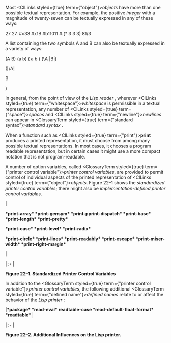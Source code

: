  



Most <ClLinks styled={true} term={"object"}><i>objects</i></ClLinks> have more than one possible textual representation. For example, the positive *integer* with a magnitude of twenty-seven can be textually expressed in any of these ways: 



27 27. #o33 #x1B #b11011 #.(\* 3 3 3) 81/3 



A list containing the two symbols A and B can also be textually expressed in a variety of ways: 



(A B) (a b) ( a b ) (\A |B|) 



(|\A| 



B 



) 



In general, from the point of view of the *Lisp reader* , wherever <ClLinks styled={true} term={"whitespace"}><i>whitespace</i></ClLinks> is permissible in a textual representation, any number of <ClLinks styled={true} term={"space"}><i>spaces</i></ClLinks> and <ClLinks styled={true} term={"newline"}><i>newlines</i></ClLinks> can appear in <GlossaryTerm styled={true} term={"standard syntax"}><i>standard syntax</i></GlossaryTerm> . 



When a function such as <ClLinks styled={true} term={"print"}><b>print</b></ClLinks> produces a printed representation, it must choose from among many possible textual representations. In most cases, it chooses a program readable representation, but in certain cases it might use a more compact notation that is not program-readable. 



A number of option variables, called <GlossaryTerm styled={true} term={"printer control variable"}><i>printer control variables</i></GlossaryTerm>, are provided to permit control of individual aspects of the printed representation of <ClLinks styled={true} term={"object"}><i>objects</i></ClLinks>. Figure 22–1 shows the *standardized printer control variables*; there might also be *implementation-defined printer control variables*. 



|<p>**\*print-array\* \*print-gensym\* \*print-pprint-dispatch\* \*print-base\* \*print-length\* \*print-pretty\*** </p><p>**\*print-case\* \*print-level\* \*print-radix\*** </p><p>**\*print-circle\* \*print-lines\* \*print-readably\* \*print-escape\* \*print-miser-width\* \*print-right-margin\***</p>|

| :- |





**Figure 22–1. Standardized Printer Control Variables** 







 



 



In addition to the <GlossaryTerm styled={true} term={"printer control variable"}><i>printer control variables</i></GlossaryTerm>, the following additional <GlossaryTerm styled={true} term={"defined name"}><i>defined names</i></GlossaryTerm> relate to or affect the behavior of the *Lisp printer* : 



|**\*package\* \*read-eval\* readtable-case \*read-default-float-format\* \*readtable\***|

| :- |





**Figure 22–2. Additional Influences on the Lisp printer.** 



